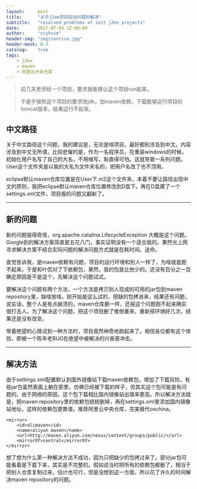 ```yaml
---
layout:     post
title:      "关于j2ee项目启动问题的解决"
subtitle:   "resolved problems of init j2ee projects"
date:       2017-07-03 12:00:00
author:     "scyhssm"
header-img: "img/sunrise.jpg"
header-mask: 0.3
catalog:    true
tags:
    - j2ee
    - maven
    - 阿里云中央仓库
---
```


>前几天老师给一个项目，要求我能够让这个项目run起来。

>于是乎按照这个项目的要求改jdk，加maven依赖，下载能够运行项目的tomcat版本，结果运行不起来。


## 中文路径

关于中文路径这个问题，我的建议是，无论是啥项目，最好都别涉及到中文。内容涉及到中文无所谓，比较悲催的是，作为一名程序员，在重装windows的时候，初始化用户名写了自己的大名，不用缩写，耿直得可怕。这就导致一系列问题，User这个文件夹是以我的大名为文件夹名的，把用户名改了也不顶用。

eclipse默认maven仓库位置是在User下.m2这个文件夹，本着不要让路径出现中文的原则，我把eclipse默认maven仓库位置修改到D盘下。再在D盘建了一个settings.xml文件，项目报的问题又翻新了。


---


## 新的问题

新的问题报得奇怪，org.apache.catalina.LifecycleException 大概是这个问题。Google到的解决方案简直是五花八门，事实证明没有一个适合我的。果然光上网寻求解决方案不结合实际问题的解决问题方式就是在耗时间，送命。

直觉告诉我，是maven依赖有问题，项目的运行环境和别人一样了，为啥就是跑不起来。于是和叶侃对了下依赖包，果然，我的包是比他少的。还没有百分之一百确定原因是不是这个，先解决这个问题试试。

要解决这个问题有两个方法，一个方法是拷贝别人现成的可用的jar包到maven repository里，缺啥放啥。刚开始是这么试的，把缺的包拷进来，结果还有问题，说实话，整个人是有点崩溃的，maven仓库都一样，还报这个问题跑不起来确实很打击人。为了解决这个问题，把这个项目删了推倒重来，重新搭环境好几次，结果还是没有改变。

带着绝望的心情试到一种方法时，项目竟然神奇地跑起来了。相信各位都有这个体验，即被一个陈年老BUG在绝望中被解决的兴奋感冲击。


---


## 解决方法

由于settings.xml配置默认到国外镜像站下载maven依赖包，增加了下载风险，有些jar包虽然表面上躺在那里，仿佛已经被下载的样子，但其实这个包可能是有问题的。由于网络的原因，这个包下载相比国内镜像站出错率更高。所以解决方法就是，把maven repository里的依赖包统统删掉，再在settings.xml里添加国内镜像站地址，这样的依赖包更靠谱。推荐阿里云中央仓库，完美替代oschina。
```
<mirror>  
    <id>alimaven</id>  
    <name>aliyun maven</name>  
    <url>http://maven.aliyun.com/nexus/content/groups/public/</url>  
    <mirrorOf>central</mirrorOf>          
</mirror>
```
想了想为什么第一种解决方法不成功，因为只把缺少的包拷过来了。部分jar包可能看着是下载下来，其实是不完整的。假如说当时把所有的依赖包都删了，相当于把别人仓库复制过来，估计也可行，但是没想到这一方面，所以花了许久的时间解决maven repository的问题。
